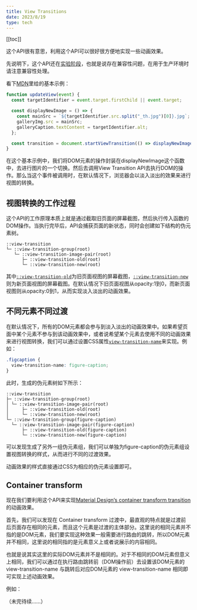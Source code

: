 ```yaml
---
title: View Transitions
date: 2023/8/19
type: tech
---
```


[[toc]]

这个API很有意思，利用这个API可以很好很方便地实现一些动画效果。

先说明下，这个API还在<u>实验阶段</u>，也就是说存在兼容性问题，在用于生产环境时请注意兼容性处理。

看下[MDN](https://developer.mozilla.org/en-US/docs/Web/API/View_Transitions_API)里给的基本示例：

```javascript
function updateView(event) {
  const targetIdentifier = event.target.firstChild || event.target;

  const displayNewImage = () => {
    const mainSrc = `${targetIdentifier.src.split("_th.jpg")[0]}.jpg`;
    galleryImg.src = mainSrc;
    galleryCaption.textContent = targetIdentifier.alt;
  };

  const transition = document.startViewTransition(() => displayNewImage());
}
```

在这个基本示例中，我们将DOM元素的操作封装在displayNewImage这个函数中，去进行图片的一个切换。然后去调用View Transition API去执行DOM的操作。那么当这个事件被调用时，在默认情况下，浏览器会以淡入淡出的效果来进行视图的转换。

## 视图转换的工作过程

这个API的工作原理本质上就是通过截取旧页面的屏幕截图，然后执行传入函数的DOM操作。当执行完毕后，API会捕获页面的新状态，同时会创建如下结构的伪元素树。

```
::view-transition
└─ ::view-transition-group(root)
   └─ ::view-transition-image-pair(root)
      ├─ ::view-transition-old(root)
      └─ ::view-transition-new(root)
```

其中[`::view-transition-old`](https://developer.mozilla.org/en-US/docs/Web/CSS/::view-transition-old)为旧页面视图的屏幕截图，[`::view-transition-new`](https://developer.mozilla.org/en-US/docs/Web/CSS/::view-transition-new)则为新页面视图的屏幕截图。在默认情况下旧页面视图从opacity:1到0，而新页面视图则从opacity:0到1，从而实现淡入淡出的动画效果。

## 不同元素不同过渡

在默认情况下，所有的DOM元素都会参与到淡入淡出的动画效果中。如果希望页面中某个元素不参与到该动画效果中，或者说希望某个元素去使用不同的动画效果来进行视图转换，我们可以通过设置CSS属性[`view-transition-name`](https://developer.mozilla.org/en-US/docs/Web/CSS/view-transition-name)来实现。例如：

```css
.figcaption {
  view-transition-name: figure-caption;
}
```

此时，生成的伪元素树如下所示：

```
::view-transition
├─ ::view-transition-group(root)
│ └─ ::view-transition-image-pair(root)
│     ├─ ::view-transition-old(root)
│     └─ ::view-transition-new(root)
└─ ::view-transition-group(figure-caption)
  └─ ::view-transition-image-pair(figure-caption)
      ├─ ::view-transition-old(figure-caption)
      └─ ::view-transition-new(figure-caption)
```

可以发现生成了另外一组伪元素组，我们可以单独为figure-caption的伪元素组设置视图转换的样式，从而进行不同的过渡效果。

动画效果的样式直接通过CSS为相应的伪元素设置即可。

## Container transform

现在我们要利用这个API来实现[Material Design‘s container transform transition](https://m2.material.io/design/motion/the-motion-system.html#container-transform)的动画效果。

首先，我们可以发现在 Container transform 过渡中，最直观的特点就是过渡前后页面存在相同的元素，而且这个元素是过渡的主体部分。这里说的相同元素并不指的是DOM元素，我们要实现这种效果一般需要进行路由的跳转，所以DOM元素并不相同，这里说的相同指的是元素意义上或者说展示的内容相同。

也就是说其实这里的实际DOM元素并不是相同的。对于不相同的DOM元素但意义上相同，我们可以通过在执行路由跳转前（DOM操作前）去设置该DOM元素的 view-transition-name 与跳转后对应DOM元素的 view-transition-name 相同即可实现上述动画效果。

例如：

（未完待续……）